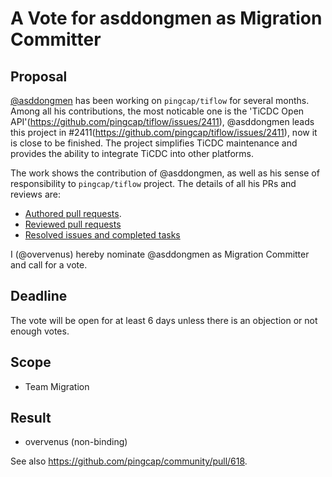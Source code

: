 # A Vote for asddongmen as Migration Committer

## Proposal

[@asddongmen](https://github.com/asddongmen) has been working on `pingcap/tiflow` for several months.
Among all his contributions, the most noticable one is the 'TiCDC Open API'(https://github.com/pingcap/tiflow/issues/2411), @asddongmen leads this project in #2411(https://github.com/pingcap/tiflow/issues/2411), now it is close to be finished. The project simplifies TiCDC maintenance and provides the ability to integrate TiCDC into other platforms.

The work shows the contribution of @asddongmen, as well as his sense of responsibility to `pingcap/tiflow` project. The details of all his PRs and reviews are:

* [Authored pull requests](https://github.com/pingcap/tiflow/pulls?q=is%3Apr+author%3Aasddongmen+is%3Aclosed).
* [Reviewed pull requests](https://github.com/pingcap/tiflow/pulls?q=is%3Apr+reviewed-by%3Aasddongmen)
* [Resolved issues and completed tasks](https://github.com/pingcap/tiflow/issues?q=is%3Aclosed+is%3Aissue+assignee%3Aasddongmen)

I (@overvenus) hereby nominate @asddongmen as Migration Committer and call for a vote.

## Deadline

The vote will be open for at least 6 days unless there is an objection or not enough votes.

## Scope

* Team Migration

## Result

* overvenus (non-binding)

See also https://github.com/pingcap/community/pull/618.
